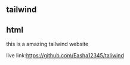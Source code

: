 ## tailwind
## html
this is a amazing tailwind website




live link:https://github.com/Easha12345/taliwind